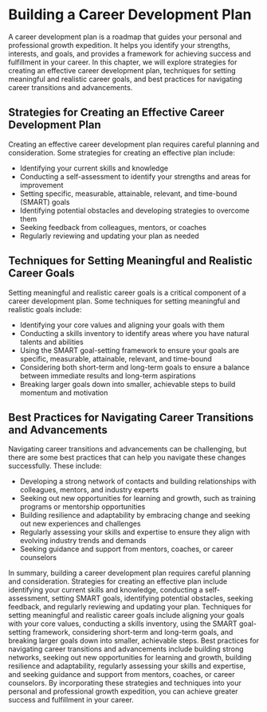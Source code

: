 Building a Career Development Plan
===========================================

A career development plan is a roadmap that guides your personal and professional growth expedition. It helps you identify your strengths, interests, and goals, and provides a framework for achieving success and fulfillment in your career. In this chapter, we will explore strategies for creating an effective career development plan, techniques for setting meaningful and realistic career goals, and best practices for navigating career transitions and advancements.

Strategies for Creating an Effective Career Development Plan
------------------------------------------------------------

Creating an effective career development plan requires careful planning and consideration. Some strategies for creating an effective plan include:

* Identifying your current skills and knowledge
* Conducting a self-assessment to identify your strengths and areas for improvement
* Setting specific, measurable, attainable, relevant, and time-bound (SMART) goals
* Identifying potential obstacles and developing strategies to overcome them
* Seeking feedback from colleagues, mentors, or coaches
* Regularly reviewing and updating your plan as needed

Techniques for Setting Meaningful and Realistic Career Goals
------------------------------------------------------------

Setting meaningful and realistic career goals is a critical component of a career development plan. Some techniques for setting meaningful and realistic goals include:

* Identifying your core values and aligning your goals with them
* Conducting a skills inventory to identify areas where you have natural talents and abilities
* Using the SMART goal-setting framework to ensure your goals are specific, measurable, attainable, relevant, and time-bound
* Considering both short-term and long-term goals to ensure a balance between immediate results and long-term aspirations
* Breaking larger goals down into smaller, achievable steps to build momentum and motivation

Best Practices for Navigating Career Transitions and Advancements
-----------------------------------------------------------------

Navigating career transitions and advancements can be challenging, but there are some best practices that can help you navigate these changes successfully. These include:

* Developing a strong network of contacts and building relationships with colleagues, mentors, and industry experts
* Seeking out new opportunities for learning and growth, such as training programs or mentorship opportunities
* Building resilience and adaptability by embracing change and seeking out new experiences and challenges
* Regularly assessing your skills and expertise to ensure they align with evolving industry trends and demands
* Seeking guidance and support from mentors, coaches, or career counselors

In summary, building a career development plan requires careful planning and consideration. Strategies for creating an effective plan include identifying your current skills and knowledge, conducting a self-assessment, setting SMART goals, identifying potential obstacles, seeking feedback, and regularly reviewing and updating your plan. Techniques for setting meaningful and realistic career goals include aligning your goals with your core values, conducting a skills inventory, using the SMART goal-setting framework, considering short-term and long-term goals, and breaking larger goals down into smaller, achievable steps. Best practices for navigating career transitions and advancements include building strong networks, seeking out new opportunities for learning and growth, building resilience and adaptability, regularly assessing your skills and expertise, and seeking guidance and support from mentors, coaches, or career counselors. By incorporating these strategies and techniques into your personal and professional growth expedition, you can achieve greater success and fulfillment in your career.
